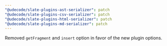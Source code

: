 ```yaml
---
"@udecode/slate-plugins-ast-serializer": patch
"@udecode/slate-plugins-csv-serializer": patch
"@udecode/slate-plugins-html-serializer": patch
"@udecode/slate-plugins-md-serializer": patch
---
```


Removed `getFragment` and `insert` option in favor of the new plugin options.
